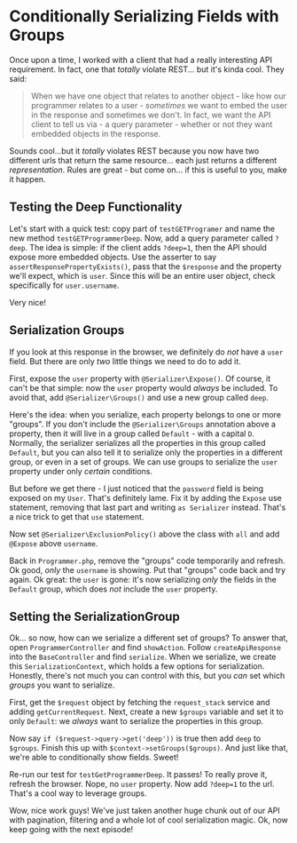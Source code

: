 # Conditionally Serializing Fields with Groups

Once upon a time, I worked with a client that had a really interesting API requirement.
In fact, one that *totally* violate REST... but it's kinda cool. They said:

> When we have one object that relates to another object - like how our programmer
> relates to a user - *sometimes* we want to embed the user in the response
> and sometimes we don't. In fact, we want the API client to tell us via -
> a query parameter - whether or not they want embedded objects in the response.

Sounds cool...but it *totally* violates REST because you now have two different urls
that return the same resource... each just returns a different *representation*.
Rules are great - but come on... if this is useful to you, make it happen.

## Testing the Deep Functionality

Let's start with a quick test: copy part of `testGETProgramer` and name the new method
`testGETProgrammerDeep`. Now, add a query parameter called `?deep`. The idea is simple:
if the client adds `?deep=1`, then the API should expose more embedded objects. Use
the asserter to say `assertResponsePropertyExists()`, pass that the `$response` and
the property we'll expect, which is `user`. Since this will be an entire user object,
check specifically for `user.username`.

Very nice!

## Serialization Groups

If you look at this response in the browser, we definitely do *not* have a `user` field.
But there are only *two* little things we need to do to add it.

First, expose the `user` property with `@Serializer\Expose()`. Of course, it can't
be that simple: now the `user` property would *always* be included. To avoid that,
add `@Serializer\Groups()` and use a new group called `deep`. 

Here's the idea: when you serialize, each property belongs to one or more "groups".
If you don't include the `@Serializer\Groups` annotation above a property, then it
will live in a group called `Default` - with a capital `D`. Normally, the serializer
serializes all the properties in this group called `Default`, but you can also tell
it to serialize only the properties in a different group, or even in a set of groups.
We can use groups to serialize the `user` property under only *certain* conditions.

But before we get there - I just noticed that the `password` field is being exposed
on my `User`. That's definitely lame. Fix it by adding the `Expose` use statement,
removing that last part and writing `as Serializer` instead. That's a nice trick
to get that `use` statement.

Now set `@Serializer\ExclusionPolicy()` above the class with `all` and add `@Expose`
above `username`.

Back in `Programmer.php`, remove the "groups" code temporarily and refresh. Ok good,
*only* the `username` is showing. Put that "groups" code back and try again. Ok great:
the `user` is gone: it's now serializing *only* the fields in the `Default` group,
which does *not* include the `user` property.

## Setting the SerializationGroup

Ok... so now, how can we serialize a different set of groups? To answer that, open
`ProgrammerController` and find `showAction`. Follow `createApiResponse` into the
`BaseController` and find `serialize`. When we serialize, we create this `SerializationContext`,
which holds a few options for serialization. Honestly, there's not much you can control
with this, but you *can* set which *groups* you want to serialize.

First, get the `$request` object by fetching the `request_stack` service and adding
`getCurrentRequest`. Next, create a new `$groups` variable and set it to only `Default`:
we *always* want to serialize the properties in this group.

Now say `if ($request->query->get('deep'))` is true then add `deep` to `$groups`. 
Finish this up with `$context->setGroups($groups)`. And just like that, we're able
to conditionally show fields. Sweet!

Re-run our test for `testGetProgrammerDeep`. It passes! To really prove it, refresh
the browser. Nope, no `user` property. Now add `?deep=1` to the url. That's a cool
way to leverage groups. 

Wow, nice work guys! We've just taken another huge chunk out of our API with pagination,
filtering and a whole lot of cool serialization magic. Ok, now keep going with the
next episode!
